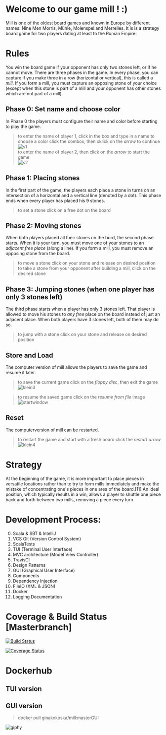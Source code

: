 # Welcome to our game **mill** ! :)

Mill is one of the oldest board games and known in Europe by different names: Nine Men Morris, Mühle, Molenspel and Merrelles. It is is a strategy board game for two players dating at least to the Roman Empire.
 
# Rules

You win the board game if your opponent has only two stones left, or if he cannot move. There are three phases in the game. In every phase, you can capture if you make three in a row (horizontal or vertical), this is called a *mill*. If you form a mill, you must capture an opposing stone of your choice (except when this stone is part of a mill and your opponent has other stones which are not part of a mill).

## Phase 0: Set name and choose color
In Phase 0 the players must configure their name and color before starting to play the game.
 > to enter the name of player 1, click in the box and type in a name 
 > to choose a color click the combox, then cklick on the *arrow* to continue
 \
 ![s1](https://user-images.githubusercontent.com/81410821/123514302-9945f480-d692-11eb-8ff4-29d45b7af1f0.png)
 \
 > to enter the name of player 2, then click on the *arrow* to start the game
 \
 ![s2](https://user-images.githubusercontent.com/81410821/123514315-aebb1e80-d692-11eb-938b-8367a251592b.png)

## Phase 1: Placing stones 
In the first part of the game, the players each place a stone in turns on an intersection of a horizontal and a vertical line (denoted by a dot). This phase ends when every player has placed his 9 stones.
  > to set a stone click on a free dot on the board

## Phase 2: Moving stones 
When both players placed all their stones on the bord, the second phase starts. When it is your turn, you must move one of your stones to an *adjacent free place* (along a line). If you form a mill, you must remove an opposing stone from the board.
  > to move a stone click on your stone and release on desired position\
  > to take a stone from your opponent after building a mill, click on the desired stone

## Phase 3: Jumping stones (when one player has only 3 stones left)
The third phase starts when a player has only 3 stones left. That player is allowed to move his stones to *any free* place on the board instead of just an adjacent place. When both players have 3 stones left, both of them may do so. 
  > to jump with a stone click on your stone and release on desired position


## Store and Load
The computer version of mill allows the players to save the game and resume it later.
> to save the current game click on the *floppy disc*, then exit the game
 ![klein3](https://user-images.githubusercontent.com/81410821/123514093-3acc4680-d691-11eb-8172-e25864e8dc10.png)


> to resume the saved game click on the *resume from file* image
\
![startwindow](https://user-images.githubusercontent.com/81410821/123513993-8e8a6000-d690-11eb-8d39-96c206514928.png)


## Reset
The computerversion of mill can be restarted.
 > to restart the game and start with a fresh board click the *restart arrow*
 \
 ![klein4](https://user-images.githubusercontent.com/81410821/123514773-d7dcae80-d694-11eb-9941-093049726d12.png)

# Strategy
At the beginning of the game, it is more important to place pieces in versatile locations rather than to try to form mills immediately and make the mistake of concentrating one's pieces in one area of the board.[11] An ideal position, which typically results in a win, allows a player to shuttle one piece back and forth between two mills, removing a piece every turn. 

 
# Development Process:
0.  Scala & SBT & IntelliJ
1.  VCS Git (Version Control System)
2.  ScalaTests
3.  TUI (Terminal User Interface)
4.  MVC architecture (Model View Controller)
5.  TravisCI
6.  Design Patterns
7.  GUI (Graphical User Interface)
8.  Components
9.  Dependency Injection
10. FileIO (XML & JSON)
11. Docker
12. Logging Documentation


# Coverage & Build Status [Masterbranch]
[![Build Status](https://www.travis-ci.com/ginakokoska/MILL100001.svg?branch=Pattern)](https://www.travis-ci.com/ginakokoska/MILL100001)

[![Coverage Status](https://coveralls.io/repos/github/ginakokoska/MILL100001/badge.svg?branch=Pattern)](https://coveralls.io/github/ginakokoska/MILL100001?branch=Pattern)

# Dockerhub

## TUI version

## GUI version
 > docker pull ginakokoska/mill:masterGUI


![giphy](https://user-images.githubusercontent.com/81410821/123548021-661f6600-d763-11eb-8683-1a11b35ff9cb.gif)

 


